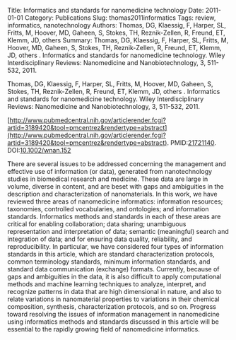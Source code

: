 Title: Informatics and standards for nanomedicine technology
Date: 2011-01-01
Category: Publications
Slug: thomas2011informatics
Tags: review, informatics, nanotechnology
Authors: Thomas, DG, Klaessig, F, Harper, SL, Fritts, M, Hoover, MD, Gaheen, S, Stokes, TH, Reznik-Zellen, R, Freund, ET, Klemm, JD, others 
Summary: Thomas, DG, Klaessig, F, Harper, SL, Fritts, M, Hoover, MD, Gaheen, S, Stokes, TH, Reznik-Zellen, R, Freund, ET, Klemm, JD, others . Informatics and standards for nanomedicine technology. Wiley Interdisciplinary Reviews: Nanomedicine and Nanobiotechnology, 3, 511-532, 2011. 

Thomas, DG, Klaessig, F, Harper, SL, Fritts, M, Hoover, MD, Gaheen, S, Stokes, TH, Reznik-Zellen, R, Freund, ET, Klemm, JD, others . Informatics and standards for nanomedicine technology. Wiley Interdisciplinary Reviews: Nanomedicine and Nanobiotechnology, 3, 511-532, 2011. 

[http://www.pubmedcentral.nih.gov/articlerender.fcgi?artid=3189420&tool=pmcentrez&rendertype=abstract](http://www.pubmedcentral.nih.gov/articlerender.fcgi?artid=3189420&tool=pmcentrez&rendertype=abstract). PMID:[21721140](http://www.ncbi.nlm.nih.gov/pubmed/21721140). DOI:[10.1002/wnan.152](http://dx.doi.org/10.1002/wnan.152)

There are several issues to be addressed concerning the management and effective use of information (or data), generated from nanotechnology studies in biomedical research and medicine. These data are large in volume, diverse in content, and are beset with gaps and ambiguities in the description and characterization of nanomaterials. In this work, we have reviewed three areas of nanomedicine informatics: information resources; taxonomies, controlled vocabularies, and ontologies; and information standards. Informatics methods and standards in each of these areas are critical for enabling collaboration; data sharing; unambiguous representation and interpretation of data; semantic (meaningful) search and integration of data; and for ensuring data quality, reliability, and reproducibility. In particular, we have considered four types of information standards in this article, which are standard characterization protocols, common terminology standards, minimum information standards, and standard data communication (exchange) formats. Currently, because of gaps and ambiguities in the data, it is also difficult to apply computational methods and machine learning techniques to analyze, interpret, and recognize patterns in data that are high dimensional in nature, and also to relate variations in nanomaterial properties to variations in their chemical composition, synthesis, characterization protocols, and so on. Progress toward resolving the issues of information management in nanomedicine using informatics methods and standards discussed in this article will be essential to the rapidly growing field of nanomedicine informatics.
